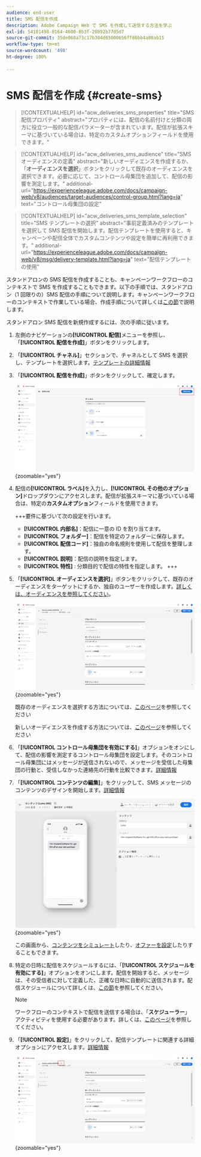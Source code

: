 ```yaml
---
audience: end-user
title: SMS 配信を作成
description: Adobe Campaign Web で SMS を作成して送信する方法を学ぶ
exl-id: 54181498-8164-4600-8b3f-20892b77d5d7
source-git-commit: 35de060a73c17b304d63000656ff86bb4a80ab15
workflow-type: tm+mt
source-wordcount: '498'
ht-degree: 100%

---
```


# SMS 配信を作成 {#create-sms}

>[!CONTEXTUALHELP]
>id="acw_deliveries_sms_properties"
>title="SMS 配信プロパティ"
>abstract="プロパティには、配信の名前付けと分類の両方に役立つ一般的な配信パラメーターが含まれています。配信が拡張スキーマに基づいている場合は、特定のカスタムオプションフィールドを使用できます。"

>[!CONTEXTUALHELP]
>id="acw_deliveries_sms_audience"
>title="SMS オーディエンスの定義"
>abstract="新しいオーディエンスを作成するか、「**オーディエンスを選択**」ボタンをクリックして既存のオーディエンスを選択できます。必要に応じて、コントロール母集団を追加して、配信の影響を測定します。"
>additional-url="https://experienceleague.adobe.com/docs/campaign-web/v8/audiences/target-audiences/control-group.html?lang=ja" text="コントロール母集団の設定"

>[!CONTEXTUALHELP]
>id="acw_deliveries_sms_template_selection"
>title="SMS テンプレートの選択"
>abstract="事前定義済みのテンプレートを選択して SMS 配信を開始します。配信テンプレートを使用すると、キャンペーンや配信全体でカスタムコンテンツや設定を簡単に再利用できます。"
>additional-url="https://experienceleague.adobe.com/docs/campaign-web/v8/msg/delivery-template.html?lang=ja" text="配信テンプレートの使用"


スタンドアロンの SMS 配信を作成することも、キャンペーンワークフローのコンテキストで SMS を作成することもできます。以下の手順では、スタンドアロン（1 回限りの）SMS 配信の手順について説明します。キャンペーンワークフローのコンテキストで作業している場合、作成手順について詳しくは[この節](../workflows/activities/channels.md#create-a-delivery-in-a-campaign-workflow)で説明します。


スタンドアロン SMS 配信を新規作成するには、次の手順に従います。

1. 左側のナビゲーションの&#x200B;**[!UICONTROL 配信]**&#x200B;メニューを参照し、「**[!UICONTROL 配信を作成]**」ボタンをクリックします。

1. 「**[!UICONTROL チャネル]**」セクションで、チャネルとして SMS を選択し、テンプレートを選択します。[テンプレートの詳細情報](../msg/delivery-template.md)

1. 「**[!UICONTROL 配信を作成]**」ボタンをクリックして、確定します。

   ![](assets/sms_create_1.png){zoomable="yes"}

1. 配信の&#x200B;**[!UICONTROL ラベル]**&#x200B;を入力し、**[!UICONTROL その他のオプション]**&#x200B;ドロップダウンにアクセスします。配信が拡張スキーマに基づいている場合は、特定の&#x200B;**カスタムオプション**&#x200B;フィールドを使用できます。

   +++要件に基づいて次の設定を行います。
   * **[!UICONTROL 内部名]**：配信に一意の ID を割り当てます。
   * **[!UICONTROL フォルダー]**：配信を特定のフォルダーに保存します。
   * **[!UICONTROL 配信コード]**：独自の命名規則を使用して配信を整理します。
   * **[!UICONTROL 説明]**：配信の説明を指定します。
   * **[!UICONTROL 特性]**  : 分類目的で配信の特性を指定します。
+++

1. 「**[!UICONTROL オーディエンスを選択]**」ボタンをクリックして、既存のオーディエンスをターゲットにするか、独自のユーザーを作成します。[詳しくは、オーディエンスを参照してください](../audience/about-recipients.md)。

   ![](assets/sms_create_2.png){zoomable="yes"}

   既存のオーディエンスを選択する方法については、[このページ](../audience/add-audience.md)を参照してください

   新しいオーディエンスを作成する方法については、[このページ](../audience/one-time-audience.md)を参照してください

1. 「**[!UICONTROL コントロール母集団を有効にする]**」オプションをオンにして、配信の影響を測定するコントロール母集団を設定します。そのコントロール母集団にはメッセージが送信されないので、メッセージを受信した母集団の行動と、受信しなかった連絡先の行動を比較できます。[詳細情報](../audience/control-group.md)

1. 「**[!UICONTROL コンテンツの編集]**」をクリックして、SMS メッセージのコンテンツのデザインを開始します。[詳細情報](content-sms.md)

   ![](assets/sms_create_4.png){zoomable="yes"}

   この画面から、[コンテンツをシミュレート](../preview-test/preview-test.md)したり、[オファーを設定](../msg/offers.md)したりすることもできます。

1. 特定の日時に配信をスケジュールするには、「**[!UICONTROL スケジュールを有効にする]**」オプションをオンにします。配信を開始すると、メッセージは、その受信者に対して定義した、正確な日時に自動的に送信されます。配信スケジュールについて詳しくは、[この節](../msg/gs-deliveries.md#gs-schedule)を参照してください。

   >[!NOTE]
   >
   >ワークフローのコンテキストで配信を送信する場合は、「**スケジューラー**」アクティビティを使用する必要があります。詳しくは、[このページ](../workflows/activities/scheduler.md)を参照してください。

1. 「**[!UICONTROL 設定]**」をクリックして、配信テンプレートに関連する詳細オプションにアクセスします。[詳細情報](../advanced-settings/delivery-settings.md)

   ![](assets/sms_create_3.png){zoomable="yes"}
